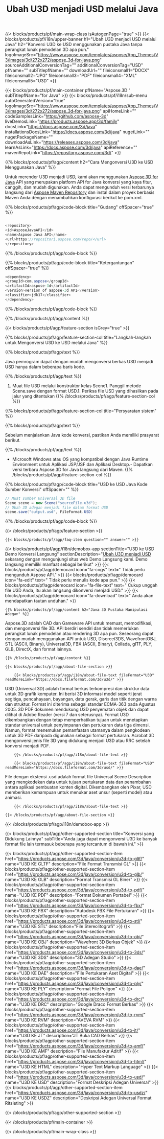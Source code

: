 ﻿---
title: Ubah U3D menjadi USD melalui Java
weight: 530
url: /id/java/conversion/u3d-to-usd/ 
description: Contoh Java kode konversi untuk format U3D ke file USD. Gunakan kode contoh ini untuk mengonversi U3D ke USD dalam aplikasi berbasis Web atau Desktop Java.
---
{{< blocks/products/pf/main-wrap-class isAutogenPage="true" >}}
{{< blocks/products/pf/i18n/upper-banner h1="Ubah U3D menjadi USD melalui Java" h2="Konversi U3D ke USD menggunakan pustaka Java tanpa perangkat lunak pemodelan 3D apa pun." logoImageSrc="https://www.aspose.com/templates/aspose/App_Themes/V3/images/3d/272x272/aspose_3d-for-java.png" sourceAdditionalConversionTag="" additionalConversionTag="USD" pfName="" subTitlepfName="" downloadUrl="" fileiconsmall1="DOCX" fileiconsmall2="JPG" fileiconsmall3="PDF" fileiconsmall4="XML" fileiconsmall5="U3D" >}}

{{< blocks/products/pf/main-container pfName="Aspose.3D " subTitlepfName="for Java" >}}
{{< blocks/products/pf/i18n/sub-menu autoGeneratedVersion="true" logoImageSrc="https://www.aspose.com/templates/aspose/App_Themes/V3/images/3d/272x272/aspose_3d-for-java.png" apiHomeLink="" codeSamplesLink="https://github.com/aspose-3d" liveDemosLink="https://products.aspose.app/3d/family" docsLink="https://docs.aspose.com/3d/java" installationsDocsLink="https://docs.aspose.com/3d/java" nugetLink="" nugetPackageName="" downloadAsLink="https://releases.aspose.com/3d/java" learnAsLink="https://docs.aspose.com/3d/java" apiReference="" mavenRepoLink="https://repository.aspose.com/3d/" >}}

{{% blocks/products/pf/agp/content h2="Cara Mengonversi U3D ke USD Menggunakan Java" %}}

 Untuk merender U3D menjadi USD, kami akan menggunakan
 [Aspose.3D for Java](https://products.aspose.com/3d/java) 
 API yang merupakan platform API for Java konversi yang kaya fitur, canggih, dan mudah digunakan. Anda dapat mengunduh versi terbarunya langsung dari
 [Aspose Maven Repository](https://repository.aspose.com/3d/) 
 dan instal dalam proyek berbasis Maven Anda dengan menambahkan konfigurasi berikut ke pom.xml.

{{% blocks/products/pf/agp/code-block title="Gudang" offSpacer="true" %}}

```cs

<repository>
<id>AsposeJavaAPI</id>
<name>Aspose Java API</name>
<url>https://repositori.aspose.com/repo/</url>
</repository>


```

{{% /blocks/products/pf/agp/code-block %}}

{{% blocks/products/pf/agp/code-block title="Ketergantungan" offSpacer="true" %}}

```cs
<dependency>
<groupId>com.aspose</groupId>
<artifactId>aspose-3d</artifactId>
<version>version of aspose-3d API</version>
<classifier>jdk17</classifier>
</dependency>


```

{{% /blocks/products/pf/agp/code-block %}}

{{% /blocks/products/pf/agp/content %}}

{{< blocks/products/pf/agp/feature-section isGrey="true" >}}

{{% blocks/products/pf/agp/feature-section-col title="Langkah-langkah untuk Mengonversi U3D ke USD melalui Java" %}}

{{% blocks/products/pf/agp/text %}}

 Java pemrogram dapat dengan mudah mengonversi berkas U3D menjadi USD hanya dalam beberapa baris kode.

{{% /blocks/products/pf/agp/text %}}

1. Muat file U3D melalui konstruktor kelas Scene1. Panggil metode Scene.save dengan format USD.1. Periksa file USD yang dihasilkan pada jalur yang ditentukan
{{% /blocks/products/pf/agp/feature-section-col %}}

{{% blocks/products/pf/agp/feature-section-col title="Persyaratan sistem" %}}

{{% blocks/products/pf/agp/text %}}

 Sebelum menjalankan Java kode konversi, pastikan Anda memiliki prasyarat berikut.

{{% /blocks/products/pf/agp/text %}}

- Microsoft Windows atau OS yang kompatibel dengan Java Runtime Environment untuk Aplikasi JSP/JSF dan Aplikasi Desktop.- Dapatkan versi terbaru Aspose.3D for Java langsung dari Maven.
{{% /blocks/products/pf/agp/feature-section-col %}}

{{% blocks/products/pf/agp/code-block title="U3D ke USD Java Kode Sumber Konversi" offSpacer="" %}}

```cs
// Muat sumber Universal 3D file
Scene scene = new Scene("sourceFile.u3d");
// Ubah 3D adegan menjadi file dalam format USD
scene.save("output.usd", FileFormat.USD)

```

{{% /blocks/products/pf/agp/code-block %}}

{{< /blocks/products/pf/agp/feature-section >}}

    {{< blocks/products/pf/agp/faq-item question="" answer="" >}}
 

<!-- aboutfile Starts -->

{{< blocks/products/pf/agp/i18n/demobox-app sectionTitle="U3D ke USD Demo Konversi Langsung" sectionDescription="[Ubah U3D menjadi USD](https://products.aspose.app/3d/conversion/u3d-to-usd) sekarang dengan mengunjungi situs web Demo Langsung kami. Demo langsung memiliki manfaat sebagai berikut" >}}
        {{< blocks/products/pf/agp/democard icon="fa-cogs" text=" Tidak perlu mengunduh Aspose API." >}}
        {{< blocks/products/pf/agp/democard icon="fa-edit" text=" Tidak perlu menulis kode apa pun." >}}
        {{< blocks/products/pf/agp/democard icon="fa-file-text" text=" Cukup unggah file U3D Anda, itu akan langsung dikonversi menjadi USD." >}}
        {{< blocks/products/pf/agp/democard icon="fa-download" text=" Anda akan mendapatkan tautan unduhan." >}}

    {{% blocks/products/pf/agp/content h2="Java 3D Pustaka Manipulasi Adegan" %}}

 Aspose.3D adalah CAD dan Gameware API untuk memuat, memodifikasi, dan mengonversi file 3D. API berdiri sendiri dan tidak memerlukan perangkat lunak pemodelan atau rendering 3D apa pun. Seseorang dapat dengan mudah menggunakan API untuk USD, Discreet3DS, WavefrontOBJ, STL (ASCII, Binary), Universal3D, FBX (ASCII, Binary), Collada, glTF, PLY, GLB, DirectX, dan format lainnya. 



    {{% /blocks/products/pf/agp/content %}}

    {{< blocks/products/pf/agp/about-file-section >}}

        {{< blocks/products/pf/agp/i18n/about-file-text fileFormat="U3D" readMoreLink="https://docs.fileformat.com/3d/u3d/" >}}

U3D (Universal 3D) adalah format berkas terkompresi dan struktur data untuk 3D grafik komputer. Ini berisi 3D informasi model seperti jerat segitiga, pencahayaan, bayangan, data gerak, garis dan titik dengan warna dan struktur. Format ini diterima sebagai standar ECMA-363 pada Agustus 2005. 3D PDF dokumen mendukung U3D penyematan objek dan dapat dilihat di Adobe Reader (versi 7 dan seterusnya). Format U3D dikembangkan dengan tetap memperhatikan tujuan untuk menetapkan standar universal untuk penyimpanan dan pertukaran data tiga dimensi. Namun, format menemukan pemanfaatan utamanya dalam pengkodean untuk 3D PDF daripada digunakan sebagai format pertukaran. Acrobat 3D mengonversi jenis file 3D yang didukung menjadi U3D atau RRC setelah konversi menjadi PDF.

        {{< /blocks/products/pf/agp/i18n/about-file-text >}}

        {{< blocks/products/pf/agp/i18n/about-file-text fileFormat="USD" readMoreLink="https://docs.fileformat.com/3d/usd/" >}}

File dengan ekstensi .usd adalah format file Universal Scene Description yang mengkodekan data untuk tujuan pertukaran data dan penambahan antara aplikasi pembuatan konten digital. Dikembangkan oleh Pixar, USD memberikan kemampuan untuk menukar aset unsur (seperti model) atau animasi.


        {{< /blocks/products/pf/agp/i18n/about-file-text >}}

    {{< /blocks/products/pf/agp/about-file-section >}}

{{< /blocks/products/pf/agp/i18n/demobox-app >}}

<!-- aboutfile Ends -->

{{< blocks/products/pf/agp/other-supported-section title="Konversi yang Didukung Lainnya" subTitle="Anda juga dapat mengonversi U3D ke banyak format file lain termasuk beberapa yang tercantum di bawah ini." >}}

{{< blocks/products/pf/agp/other-supported-section-item href="https://products.aspose.com/3d/java/conversion/u3d-to-gltf/" name="U3D KE GLTF" description="File Format Transmisi GL" >}}
{{< blocks/products/pf/agp/other-supported-section-item href="https://products.aspose.com/3d/java/conversion/u3d-to-glb/" name="U3D KE GLB" description="Format Transmisi GL Biner" >}}
{{< blocks/products/pf/agp/other-supported-section-item href="https://products.aspose.com/3d/java/conversion/u3d-to-pdf/" name="U3D KE PDF" description="Format Dokumen Portabel" >}}
{{< blocks/products/pf/agp/other-supported-section-item href="https://products.aspose.com/3d/java/conversion/u3d-to-fbx/" name="U3D KE FBX" description="Autodesk FBX File Pertukaran" >}}
{{< blocks/products/pf/agp/other-supported-section-item href="https://products.aspose.com/3d/java/conversion/u3d-to-stl/" name="U3D KE STL" description="File Stereolitografi" >}}
{{< blocks/products/pf/agp/other-supported-section-item href="https://products.aspose.com/3d/java/conversion/u3d-to-obj/" name="U3D KE OBJ" description="Wavefront 3D Berkas Objek" >}}
{{< blocks/products/pf/agp/other-supported-section-item href="https://products.aspose.com/3d/java/conversion/u3d-to-3ds/" name="U3D KE 3DS" description="3D Adegan Studio" >}}
{{< blocks/products/pf/agp/other-supported-section-item href="https://products.aspose.com/3d/java/conversion/u3d-to-dae/" name="U3D KE DAE" description="File Pertukaran Aset Digital" >}}
{{< blocks/products/pf/agp/other-supported-section-item href="https://products.aspose.com/3d/java/conversion/u3d-to-ply/" name="U3D KE PLY" description="Format File Poligon" >}}
{{< blocks/products/pf/agp/other-supported-section-item href="https://products.aspose.com/3d/java/conversion/u3d-to-drc/" name="U3D KE DRC" description="Google Draco Format Berkas" >}}
{{< blocks/products/pf/agp/other-supported-section-item href="https://products.aspose.com/3d/java/conversion/u3d-to-rvm/" name="U3D KE RVM" description="AVEVA RVM" >}}
{{< blocks/products/pf/agp/other-supported-section-item href="https://products.aspose.com/3d/java/conversion/u3d-to-jt/" name="U3D KE JT" description="JT Buka CAD Berkas" >}}
{{< blocks/products/pf/agp/other-supported-section-item href="https://products.aspose.com/3d/java/conversion/u3d-to-amf/" name="U3D KE AMF" description="File Manufaktur Aditif" >}}
{{< blocks/products/pf/agp/other-supported-section-item href="https://products.aspose.com/3d/java/conversion/u3d-to-html/" name="U3D KE HTML" description="Hyper Text Markup Language" >}}
{{< blocks/products/pf/agp/other-supported-section-item href="https://products.aspose.com/3d/java/conversion/u3d-to-usd/" name="U3D KE USD" description="Format Deskripsi Adegan Universal" >}}
{{< blocks/products/pf/agp/other-supported-section-item href="https://products.aspose.com/3d/java/conversion/u3d-to-usdz/" name="U3D KE USDZ" description="Deskripsi Adegan Universal Format Ritsleting" >}}

{{< /blocks/products/pf/agp/other-supported-section >}}

{{< /blocks/products/pf/main-container >}}
    
{{< /blocks/products/pf/main-wrap-class >}}